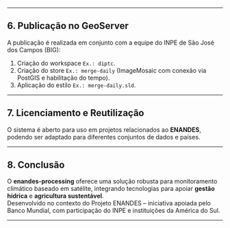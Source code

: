 
---

## 6. Publicação no GeoServer
A publicação é realizada em conjunto com a equipe do INPE de São José dos Campos (BIG):

1. Criação do workspace `Ex.: diptc`.
2. Criação do store `Ex.: merge-daily` (ImageMosaic com conexão via PostGIS e habilitação do tempo).
3. Aplicação do estilo `Ex.: merge-daily.sld`.

---

## 7. Licenciamento e Reutilização
O sistema é aberto para uso em projetos relacionados ao **ENANDES**, podendo ser adaptado para diferentes conjuntos de dados e países.

---

## 8. Conclusão
O **enandes-processing** oferece uma solução robusta para monitoramento climático baseado em satélite, integrando tecnologias para apoiar **gestão hídrica** e **agricultura sustentável**.  
Desenvolvido no contexto do Projeto ENANDES – iniciativa apoiada pelo Banco Mundial, com participação do INPE e instituições da América do Sul.

---
